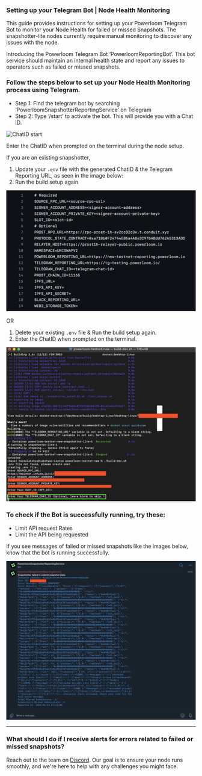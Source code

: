 ### Setting up your Telegram Bot | Node Health Monitoring 

This guide provides instructions for setting up your Powerloom Telegram Bot to monitor your Node Health for failed or missed Snapshots. The snapshotter-lite nodes currently require manual monitoring to discover any issues with the node.

Introducing the Powerloom Telegram Bot ‘PowerloomReportingBot’. This bot service should maintain an internal health state and report any issues to operators such as failed or missed snapshots. 

### Follow the steps below to set up your Node Health Monitoring process using Telegram.

- Step 1: Find the telegram bot by searching ‘PowerloomSnapshotterReportingService’ on Telegram
- Step 2: Type ‘/start’ to activate the bot. This will provide you with a Chat ID.

![ChatID start](/images/chatID-start.png)

Enter the ChatID when prompted on the terminal during the node setup. 

If you are an existing snapshotter, 
1. Update your `.env` file with the generated ChatID & the Telegram Reporting URL, as seen in the image below: 
2. Run the build setup again

![updated env screenshot](static/images/updated-env-screenshot.png)

OR

1. Delete your existing `.env` file & Run the build setup again.
2. Enter the ChatID when prompted on the terminal.

![terminal prompt tg](static/images/terminal-prompt.png)

### To check if the Bot is successfully running, try these:

- Limit API request Rates
- Limit the API being requested

If you see messages of failed or missed snapshots like the images below, know that the bot is running successfully. 

![fail message](static/images/failed-snapshot.png)

---

### What should I do if I receive alerts for errors related to failed or missed snapshots?
Reach out to the team on [Discord](https://discord.com/invite/powerloom). Our goal is to ensure your node runs smoothly, and we're here to help with any challenges you might face.
